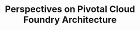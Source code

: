 ---
# Accomplishments widget.
widget: "howto"  # See https://sourcethemes.com/academic/docs/page-builder/
headless: true  # This file represents a page section.
active: true  # Activate this widget? true/false
weight: 1  # Order that this section will appear.
title: "Perspectives on Pivotal Cloud Foundry Architecture"
subtitle: ""

# Date format
#   Refer to https://sourcethemes.com/academic/docs/customization/#date-format
date_format: "Jan 2006"

# Accomplishments.
#   Add/remove as many `[[item]]` blocks below as you like.
#   `title`, `organization` and `date_start` are the required parameters.
#   Leave other parameters empty if not required.
#   Begin/end multi-line descriptions with 3 quotes `"""`.
item: 
smallItem: 
 - title: "How Pivotal Cloud Foundry Works"
   summary: "springpeople.com"
   linkText: ""
   linkUrl: "https://www.springpeople.com/blog/how-pivotal-cloud-foundry-works/"
   openNewWindow: 
   image: "https://i-cdn.embed.ly/1/display/crop?height=300&key=fd92ebbc52fc43fb98f69e50e7893c13&url=http%3A%2F%2Fwww.springpeople.com%2Fblog%2Fwp-content%2Fuploads%2F2017%2F05%2FWhat-are-cloud-foundry-components.png&width=636"
 - title: "Five Facts You Might Not Know About Cloud Foundry"
   summary: "developer.ibm.com"
   linkText: ""
   linkUrl: "https://developer.ibm.com/articles/cl-5-facts-about-cloud-foundry/"
   openNewWindow: 
   image: "https://res.cloudinary.com/agile-seo/image/fetch/w_62,dpr_1.0,d_blank_am8gzx.png/https%3A%2F%2Flogo.clearbit.com%2Fdeveloper.ibm.com%3Fsize%3D250"
 - title: "Pivotal Cloud Foundry Architecture Explained"
   summary: "datadoghq.com"
   linkText: ""
   linkUrl: "https://www.datadoghq.com/blog/pivotal-cloud-foundry-architecture/"
   openNewWindow: 
   image: "https://res.cloudinary.com/agile-seo/image/fetch/w_62,dpr_1.0,d_blank_am8gzx.png/https%3A%2F%2Flogo.clearbit.com%2Fdatadoghq.com%3Fsize%3D250"
 - title: "Understanding PCF Deployment Architecture"
   summary: "dzone.com"
   linkText: ""
   linkUrl: "https://dzone.com/articles/pivotal-cloud-foundry-tutorial-understanding-pcf-d"
   openNewWindow: 
   image: "https://res.cloudinary.com/agile-seo/image/fetch/w_62,dpr_1.0,d_blank_am8gzx.png/https%3A%2F%2Flogo.clearbit.com%2Fdzone.com%3Fsize%3D250"
 - title: "Cloud Foundry Architecture [Video]"
   summary: "infoq.com"
   linkText: ""
   linkUrl: "https://www.infoq.com/presentations/Cloud-Foundry-Architecture/"
   openNewWindow: 
   image: "https://res.cloudinary.com/agile-seo/image/fetch/w_62,dpr_1.0,d_blank_am8gzx.png/https%3A%2F%2Flogo.clearbit.com%2Finfoq.com%3Fsize%3D250"
 - title: "Understanding the Pivotal Cloud Foundry (PCF) From the Outset"
   summary: "blog.usejournal.com"
   linkText: ""
   linkUrl: "https://blog.usejournal.com/understanding-the-pivotal-cloud-foundry-pcf-from-the-outset-bb4925182015"
   openNewWindow: 
   image: "https://res.cloudinary.com/agile-seo/image/fetch/w_62,dpr_1.0,d_blank_am8gzx.png/https%3A%2F%2Flogo.clearbit.com%2Fblog.usejournal.com%3Fsize%3D250"
---